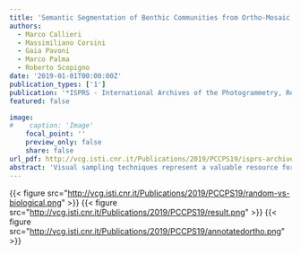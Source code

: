 ```yaml
---
title: 'Semantic Segmentation of Benthic Communities from Ortho-Mosaic Maps'
authors:
  - Marco Callieri
  - Massimiliano Corsini
  - Gaia Pavoni
  - Marco Palma
  - Roberto Scopigno
date: '2019-01-01T00:00:00Z'
publication_types: ['1']
publication: '*ISPRS - International Archives of the Photogrammetry, Remote Sensing and Spatial Information Sciences*'
featured: false

image:
#    caption: 'Image'
    focal_point: ''
    preview_only: false
    share: false
url_pdf: http://vcg.isti.cnr.it/Publications/2019/PCCPS19/isprs-archives-XLII-2-W10-151-2019.pdf
abstract: 'Visual sampling techniques represent a valuable resource for a rapid, non-invasive data acquisition for underwater monitoring purposes. Long-term monitoring projects usually requires the collection of large quantities of data, and the visual analysis of a human expert operator remains, in this context, a very time consuming task. It has been estimated that only the 1-2% of the acquired images are later analyzed by scientists (Beijbom et al., 2012). Strategies for the automatic recognition of benthic communities are required to effectively exploit all the information contained in visual data. Supervised learning methods, the most promising classification techniques in this field, are commonly affected by two recurring issues: the wide diversity of marine organism, and the small amount of labeled data. In this work, we discuss the advantages offered by the use of annotated high resolution ortho-mosaics of seabed to classify and segment the investigated specimens, and we suggest several strategies to obtain a considerable per-pixel classification performance although the use of a reduced training dataset composed by a single ortho-mosaic. The proposed methodology can be applied to a large number of different species, making the procedure of marine organism identification an highly adaptable task.'
---
```

{{< figure src="http://vcg.isti.cnr.it/Publications/2019/PCCPS19/random-vs-biological.png" >}}
{{< figure src="http://vcg.isti.cnr.it/Publications/2019/PCCPS19/result.png" >}}
{{< figure src="http://vcg.isti.cnr.it/Publications/2019/PCCPS19/annotatedortho.png" >}}
